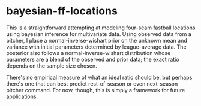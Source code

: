 # bayesian-ff-locations
This is a straightforward attempting at modeling four-seam fastball locations using bayesian inference for multivariate data. Using observed data from a pitcher, I place a normal-inverse-wishart prior on the unknown mean and variance with initial parameters determined by league-average data. The posterior also follows a normal-inverse-wishart distribution whose parameters are a blend of the observed and prior data; the exact ratio depends on the sample size chosen. 

There's no empirical measure of what an ideal ratio should be, but perhaps there's one that can best predict rest-of-season or even next-season pitcher command. For now, though, this is simply a framework for future applications. 

